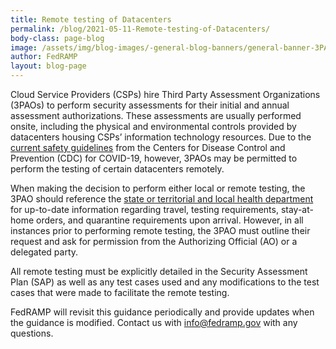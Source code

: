 ```yaml
---
title: Remote testing of Datacenters
permalink: /blog/2021-05-11-Remote-testing-of-Datacenters/
body-class: page-blog
image: /assets/img/blog-images/-general-blog-banners/general-banner-3PAO.png
author: FedRAMP
layout: blog-page
---
```

Cloud Service Providers (CSPs) hire Third Party Assessment Organizations (3PAOs) to perform security assessments for their initial and annual assessment authorizations. These assessments are usually performed onsite, including the physical and environmental controls provided by datacenters housing CSPs’ information technology resources. Due to the <a href="https://www.cdc.gov/coronavirus/2019-ncov/travelers/travel-during-covid19.html" title="current CDC safety guidelines" target="_blank">current safety guidelines</a> from the Centers for Disease Control and Prevention (CDC) for COVID-19, however, 3PAOs may be permitted to perform the testing of certain datacenters remotely.

When making the decision to perform either local or remote testing, the 3PAO should reference the <a href="https://www.cdc.gov/coronavirus/2019-ncov/travelers/travel-planner/index.html" title="state or territorial and local health departments" target="_blank">state or territorial and local health department</a> for up-to-date information regarding travel, testing requirements, stay-at-home orders, and quarantine requirements upon arrival. However, in all instances prior to performing remote testing, the 3PAO must outline their request and ask for permission from the Authorizing Official (AO) or a delegated party. 

All remote testing must be explicitly detailed in the Security Assessment Plan (SAP) as well as any test cases used and any modifications to the test cases that were made to facilitate the remote testing. 

FedRAMP will revisit this guidance periodically and provide updates when the guidance is modified. Contact us with <a href="mailto:info@fedramp.gov" title="email FedRAMP" target="_blank">info@fedramp.gov</a> with any questions.